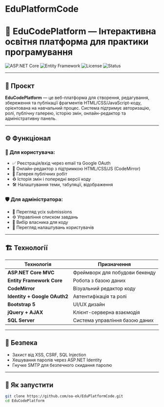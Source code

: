 # EduPlatformCode
# 🧠 EduCodePlatform — Інтерактивна освітня платформа для практики програмування

![ASP.NET Core](https://img.shields.io/badge/Framework-ASP.NET_Core-blue)
![Entity Framework](https://img.shields.io/badge/ORM-Entity_Framework_Core-green)
![License](https://img.shields.io/badge/License-MIT-lightgrey)
![Status](https://img.shields.io/badge/Status-Active-brightgreen)

---

## 🎯 Проєкт

**EduCodePlatform** — це веб-платформа для створення, редагування, збереження та публікації фрагментів HTML/CSS/JavaScript-коду, орієнтована на навчальний процес. Система підтримує авторизацію, ролі, публічну галерею, історію змін, онлайн-редактор та адміністративну панель.

---

## ⚙️ Функціонал

### 👤 Для користувача:
- ✅ Реєстрація/вхід через email та Google OAuth
- 📝 Онлайн-редактор з підтримкою HTML/CSS/JS (CodeMirror)
- 🌌 Галерея публічних робіт
- ♻️ Історія змін і попередні версії коду
- 🛠️ Налаштування теми, табуляції, відображення

### 🛡️ Для адміністратора:
- 👥 Перегляд усіх submissions
- ⚙️ Управління списком завдань
- 🧩 Вибір власника для коду
- 🧾 Перегляд налаштувань користувачів

---

## 🏗️ Технології

| Технологія | Призначення |
|------------|-------------|
| **ASP.NET Core MVC** | Фреймворк для побудови бекенду |
| **Entity Framework Core** | Робота з базою даних |
| **CodeMirror** | Візуальний редактор коду |
| **Identity + Google OAuth2** | Автентифікація та ролі |
| **Bootstrap 5** | UI/UX дизайн |
| **jQuery + AJAX** | Клієнт-серверна взаємодія |
| **SQL Server** | Система управління базою даних |

---

## 🔐 Безпека

- Захист від XSS, CSRF, SQL Injection
- Хешування паролів через ASP.NET Identity
- Гнучке SMTP для безпечного скидання паролю

---

## 🚀 Як запустити

```bash
git clone https://github.com/oa-ek/EduPlatformCode.git
cd EduCodePlatform

